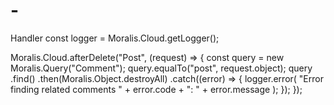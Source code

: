 # -
Handler
const logger = Moralis.Cloud.getLogger();

Moralis.Cloud.afterDelete("Post", (request) => {
  const query = new Moralis.Query("Comment");
  query.equalTo("post", request.object);
  query
    .find()
    .then(Moralis.Object.destroyAll)
    .catch((error) => {
      logger.error(
        "Error finding related comments " + error.code + ": " + error.message
      );
    });
});

